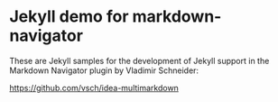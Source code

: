 # Jekyll demo for markdown-navigator

These are Jekyll samples for the development of Jekyll support in the Markdown Navigator plugin by Vladimir Schneider:

https://github.com/vsch/idea-multimarkdown

